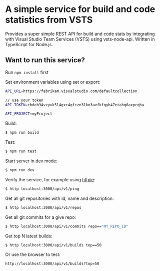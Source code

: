 # A simple service for build and code statistics from VSTS

Provides a super simple REST API for build and code stats by integrating with Visual Studio Team Services (VSTS) using vsts-node-api. Written in TypeScript for Node.js.

## Want to run this service?

Run `npm install` first

Set environment variables using set or export:

```bash
API_URL=https://fabrikam.visualstudio.com/defaultcollection  

// use your token
API_TOKEN=cbdeb34vzyuk5l4gxc4qfczn3lko3avfkfqyb47etahq6axpcqha  

API_PROJECT=myProject  
```

Build:

```bash
$ npm run build
``` 

Test:

```bash
$ npm run test
``` 

Start server in dev mode:

```bash
$ npm run dev
``` 

Verify the service, for example using [httpie](https://httpie.org/):

```bash
$ http localhost:3000/api/v1/ping
``` 

Get all git repositories with id, name and description:

```bash
$ http localhost:3000/api/v1/repos
``` 

Get all git commits for a give repo:

```bash
$ http localhost:3000/api/v1/commits repo=="MY_REPO_ID"
``` 

Get top N latest builds:

```bash
$ http localhost:3000/api/v1/builds top==50
``` 

Or use the browser to test:

```bash
http://localhost:3000/api/v1/builds?top=50
``` 
